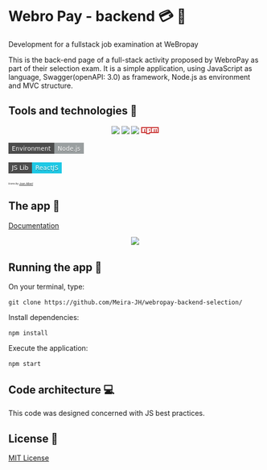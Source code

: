 # Webro Pay - backend :credit_card: :page_facing_up:
Development for a fullstack job examination at WeBropay 

This is the back-end page of a full-stack activity proposed by WebroPay as part of their selection exam. It is a simple application, using JavaScript as language, Swagger(openAPI: 3.0) as framework, Node.js as environment and MVC structure.

## Tools and technologies :wrench:

<p align="center">
<img width="40px" src="https://cdn.iconscout.com/icon/free/png-256/nodejs-2-226035.png"/>
<img width="35px" src="http://3con14.biz/code/_data/js/intro/js-logo.png"/>
<img width="35px" src="https://seeklogo.com/vector-logo/338589/swagger"/>
<img width="35px" src="https://github.com/MarioTerron/logo-images/blob/master/logos/npm.png"/>
</p>



<p>
<img height="22px" src="https://github.com/Meira-JH/futureEats/blob/master/futureEats/src/imgs/EnvironmentNodejs.png"/>
</p>
<p>
<img height="22px" src="https://github.com/Meira-JH/futureEats/blob/master/futureEats/src/imgs/JSLibReactJS.png"/>
</p>

<p  style="font-size:5px; text-align:left">
<i>Icons by <a href="https://github.com/jalbertsr/logo-badge-images">Joan Albert</a></i>
</p>


## The app  :iphone:

[Documentation](https://app.swaggerhub.com/apis/MeiraJH/swagger-webropay_exam_documentation/1.0.0)

<p align="center" >
<img width="500px" src="https://firebasestorage.googleapis.com/v0/b/joaomeira.appspot.com/o/webropayprint.png?alt=media&token=c4524012-ee33-48d5-a6a9-e79df24da8fd"/>
</p>


## Running the app :running:

On your terminal, type:

```
git clone https://github.com/Meira-JH/webropay-backend-selection/
```

Install dependencies:
```
npm install
```

Execute the application:
```
npm start 
```

## Code architecture :computer:

This code was designed concerned with JS best practices.

## License :page_facing_up:

[MIT License](https://choosealicense.com/licenses/mit/)
